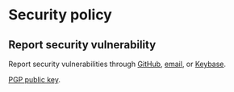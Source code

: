 # Security policy

## Report security vulnerability

Report security vulnerabilities through [GitHub](https://github.com/koviubi56/flake8-forelse/security/advisories/new), [email](mailto:koviubi56@duck.com), or [Keybase](https://keybase.io/koviubi_56).

[PGP public key](https://keybase.io/koviubi_56).
